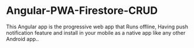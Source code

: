 # Angular-PWA-Firestore-CRUD
This Angular app is the progressive web app that Runs offline, Having push notification feature and install in your mobile as a native app like any other Android app.. 
